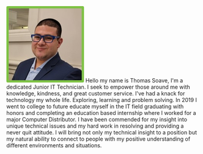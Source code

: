 ![A picture of myself](/assets/img/Picture1.jpg)
Hello my name is Thomas Soave, I'm a dedicated Junior IT Technician. I seek to empower those around me with knowledge, kindness, and great customer service. I've had a knack for technology my whole life. Exploring, learning and problem solving.   In 2019 I went to college to future educate myself in the IT field graduating with honors and completing an education based internship where I worked for a major Computer Distributor. I have been commended for my insight into unique technical issues and my hard work in resolving and providing a never quit attitude.  I will bring not only my technical insight to a position but my natural ability to connect to people with my positive understanding of different environments and situations.
